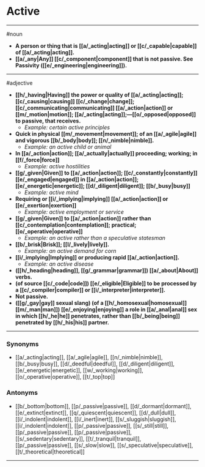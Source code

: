 # Active
---
#noun
- **A person or thing that is [[a/_acting|acting]] or [[c/_capable|capable]] of [[a/_acting|acting]].**
- **[[a/_any|Any]] [[c/_component|component]] that is not passive. See Passivity ([[e/_engineering|engineering]]).**
---
#adjective
- **[[h/_having|Having]] the power or quality of [[a/_acting|acting]]; [[c/_causing|causing]] [[c/_change|change]]; [[c/_communicating|communicating]] [[a/_action|action]] or [[m/_motion|motion]]; [[a/_acting|acting]];—[[o/_opposed|opposed]] to passive, that receives.**
	- _Example: certain active principles_
- **Quick in physical [[m/_movement|movement]]; of an [[a/_agile|agile]] and vigorous [[b/_body|body]]; [[n/_nimble|nimble]].**
	- _Example: an active child or animal_
- **In [[a/_action|action]]; [[a/_actually|actually]] proceeding; working; in [[f/_force|force]]**
	- _Example: active hostilities_
- **[[g/_given|Given]] to [[a/_action|action]]; [[c/_constantly|constantly]] [[e/_engaged|engaged]] in [[a/_action|action]]; [[e/_energetic|energetic]]; [[d/_diligent|diligent]]; [[b/_busy|busy]]**
	- _Example: active mind_
- **Requiring or [[i/_implying|implying]] [[a/_action|action]] or [[e/_exertion|exertion]]**
	- _Example: active employment or service_
- **[[g/_given|Given]] to [[a/_action|action]] rather than [[c/_contemplation|contemplation]]; practical; [[o/_operative|operative]]**
	- _Example: an active rather than a speculative statesman_
- **[[b/_brisk|Brisk]]; [[l/_lively|lively]].**
	- _Example: an active demand for corn_
- **[[i/_implying|Implying]] or producing rapid [[a/_action|action]].**
	- _Example: an active disease_
- **([[h/_heading|heading]], [[g/_grammar|grammar]]) [[a/_about|About]] verbs.**
- **(of source [[c/_code|code]]) [[e/_eligible|Eligible]] to be processed by a [[c/_compiler|compiler]] or [[i/_interpreter|interpreter]].**
- **Not passive.**
- **([[g/_gay|gay]] sexual slang) (of a [[h/_homosexual|homosexual]] [[m/_man|man]]) [[e/_enjoying|enjoying]] a role in [[a/_anal|anal]] sex in which [[h/_he|he]] penetrates, rather than [[b/_being|being]] penetrated by [[h/_his|his]] partner.**
---
### Synonyms
- [[a/_acting|acting]], [[a/_agile|agile]], [[n/_nimble|nimble]], [[b/_busy|busy]], [[d/_deedful|deedful]], [[d/_diligent|diligent]], [[e/_energetic|energetic]], [[w/_working|working]], [[o/_operative|operative]], [[t/_top|top]]
### Antonyms
- [[b/_bottom|bottom]], [[p/_passive|passive]], [[d/_dormant|dormant]], [[e/_extinct|extinct]], [[q/_quiescent|quiescent]], [[d/_dull|dull]], [[i/_indolent|indolent]], [[i/_inert|inert]], [[s/_sluggish|sluggish]], [[i/_indolent|indolent]], [[p/_passive|passive]], [[s/_still|still]], [[p/_passive|passive]], [[p/_passive|passive]], [[s/_sedentary|sedentary]], [[t/_tranquil|tranquil]], [[p/_passive|passive]], [[s/_slow|slow]], [[s/_speculative|speculative]], [[t/_theoretical|theoretical]]
---
